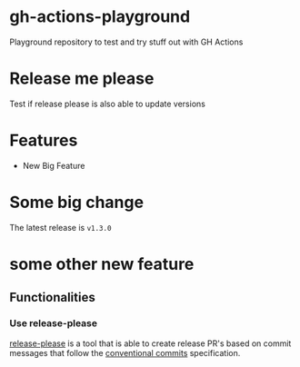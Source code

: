 # gh-actions-playground
Playground repository to test and try stuff out with GH Actions


# Release me please 
Test if release please is also able to update versions 

# Features 
* New Big Feature

# Some big change

The latest release is `v1.3.0` <!-- x-release-please-version -->

# some other new feature

## Functionalities 

### Use release-please
[release-please](https://github.com/googleapis/release-please) is a tool that is able to create release PR's based on commit messages that follow the [conventional commits](https://www.conventionalcommits.org/) specification.